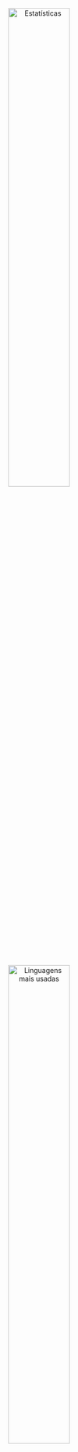 <div align="center">
  <img src="https://github-readme-stats.vercel.app/api?username=aprendizarthur&show_icons=true&theme=dark" alt="Estatísticas" width="50%" />
</div>

<div align="center">
  <img src="https://github-readme-stats.vercel.app/api/top-langs/?username=aprendizarthur&layout=compact&theme=dark" alt="Linguagens mais usadas" width="50%" />
</div>
